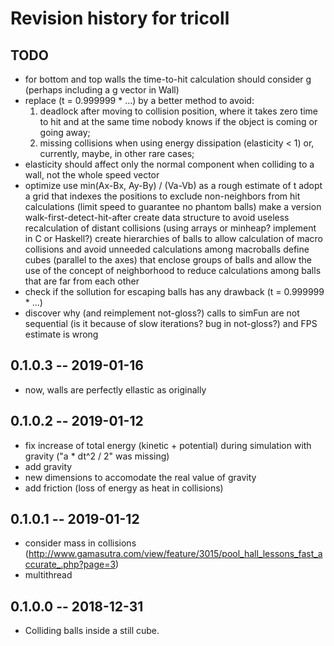 # Revision history for tricoll

## TODO
* for bottom and top walls the time-to-hit calculation should consider g (perhaps including a g vector in Wall)
* replace (t = 0.999999 * ...) by a better method to avoid:
    1) deadlock after moving to collision position, where it takes zero time to hit and at the same time nobody knows if the object is coming or going away;
    2) missing collisions when using energy dissipation (elasticity < 1) or, currently, maybe, in other rare cases; 
* elasticity should affect only the normal component when colliding to a wall, not the whole speed vector
* optimize
    use min(Ax-Bx, Ay-By) / (Va-Vb) as a rough estimate of t
    adopt a grid that indexes the positions to exclude non-neighbors from hit calculations (limit speed to guarantee no phantom balls)
    make a version walk-first-detect-hit-after
    create data structure to avoid useless recalculation of distant collisions (using arrays or minheap? implement in C or Haskell?)
    create hierarchies of balls to allow calculation of macro collisions and avoid unneeded calculations among macroballs
    define cubes (parallel to the axes) that enclose groups of balls and allow the use of the concept of neighborhood to reduce calculations among balls that are far from each other
* check if the sollution for escaping balls has any drawback (t = 0.999999 * ...)
* discover why (and reimplement not-gloss?) calls to simFun are not sequential (is it because of slow iterations? bug in not-gloss?) and FPS estimate is wrong

## 0.1.0.3  -- 2019-01-16
* now, walls are perfectly ellastic as originally

## 0.1.0.2  -- 2019-01-12
* fix increase of total energy (kinetic + potential) during simulation with gravity ("a * dt^2 / 2" was missing)
* add gravity
* new dimensions to accomodate the real value of gravity
* add friction (loss of energy as heat in collisions)

## 0.1.0.1  -- 2019-01-12
* consider mass in collisions (http://www.gamasutra.com/view/feature/3015/pool_hall_lessons_fast_accurate_.php?page=3)
* multithread

## 0.1.0.0  -- 2018-12-31
* Colliding balls inside a still cube.
